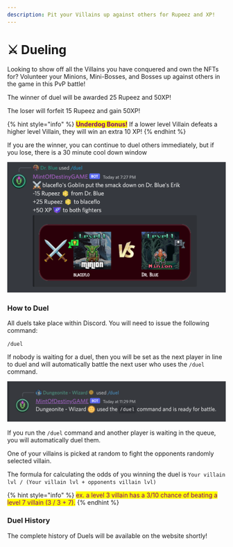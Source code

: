 ```yaml
---
description: Pit your Villains up against others for Rupeez and XP!
---
```


# ⚔ Dueling

Looking to show off all the Villains you have conquered and own the NFTs for? Volunteer your Minions, Mini-Bosses, and Bosses up against others in the game in this PvP battle!

The winner of duel will be awarded 25 Rupeez and 50XP!

The loser will forfeit 15 Rupeez and gain 50XP!

{% hint style="info" %}
<mark style="color:purple;">**Underdog Bonus!**</mark> If a lower level Villain defeats a higher level Villain, they will win an extra 10 XP!
{% endhint %}

If you are the winner, you can continue to duel others immediately, but if you lose, there is a 30 minute cool down window

![](<../.gitbook/assets/image (15).png>)

### How to Duel

All duels take place within Discord. You will need to issue the following command:

```
/duel
```

If nobody is waiting for a duel, then you will be set as the next player in line to duel and will automatically battle the next user who uses the `/duel` command.

![](<../.gitbook/assets/image (24).png>)

If you run the `/duel` command and another player is waiting in the queue, you will automatically duel them.

One of your villains is picked at random to fight the opponents randomly selected villain.

The formula for calculating the odds of you winning the duel is `Your villain lvl / (Your villain lvl + opponents villain lvl)`&#x20;

{% hint style="info" %}
<mark style="color:purple;">ex. a level 3 villain has a 3/10 chance of beating a level 7 villain (3 / 3 + 7).</mark>
{% endhint %}

### Duel History

The complete history of Duels will be available on the website shortly!
